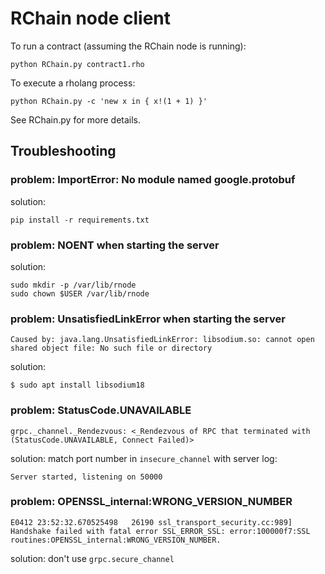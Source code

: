 # RChain node client

To run a contract (assuming the RChain node is running):

    python RChain.py contract1.rho

To execute a rholang process:

    python RChain.py -c 'new x in { x!(1 + 1) }'

See RChain.py for more details.

## Troubleshooting

### problem: ImportError: No module named google.protobuf

solution:

```
pip install -r requirements.txt
```

### problem: NOENT when starting the server

solution:

```
sudo mkdir -p /var/lib/rnode
sudo chown $USER /var/lib/rnode
```

### problem: UnsatisfiedLinkError when starting the server

`Caused by: java.lang.UnsatisfiedLinkError: libsodium.so: cannot open shared object file: No such file or directory`

solution:

```
$ sudo apt install libsodium18
```

### problem: StatusCode.UNAVAILABLE

```
grpc._channel._Rendezvous: <_Rendezvous of RPC that terminated with (StatusCode.UNAVAILABLE, Connect Failed)>
```

solution: match port number in `insecure_channel` with server log:

```
Server started, listening on 50000
```


### problem: OPENSSL_internal:WRONG_VERSION_NUMBER

`E0412 23:52:32.670525498   26190 ssl_transport_security.cc:989] Handshake failed with fatal error SSL_ERROR_SSL: error:100000f7:SSL routines:OPENSSL_internal:WRONG_VERSION_NUMBER.`

solution: don't use `grpc.secure_channel`
